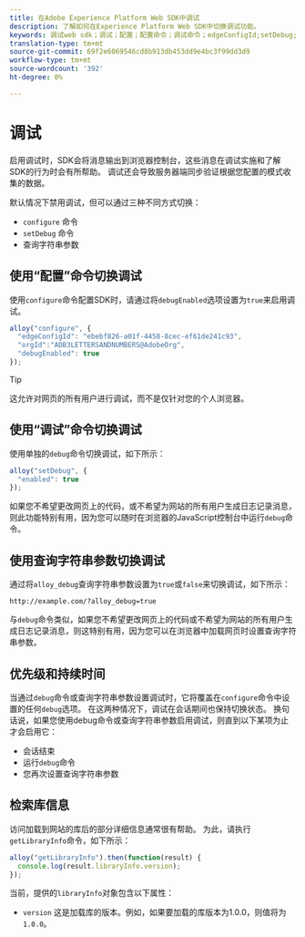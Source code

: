```yaml
---
title: 在Adobe Experience Platform Web SDK中调试
description: 了解如何在Experience Platform Web SDK中切换调试功能。
keywords: 调试web sdk；调试；配置；配置命令；调试命令；edgeConfigId;setDebug;debugEnabled；调试；
translation-type: tm+mt
source-git-commit: 69f2e6069546cd8b913db453dd9e4bc3f99dd3d9
workflow-type: tm+mt
source-wordcount: '392'
ht-degree: 0%

---
```



# 调试

启用调试时，SDK会将消息输出到浏览器控制台，这些消息在调试实施和了解SDK的行为时会有所帮助。 调试还会导致服务器端同步验证根据您配置的模式收集的数据。

默认情况下禁用调试，但可以通过三种不同方式切换：

* `configure` 命令
* `setDebug` 命令
* 查询字符串参数

## 使用“配置”命令切换调试

使用`configure`命令配置SDK时，请通过将`debugEnabled`选项设置为`true`来启用调试。

```javascript
alloy("configure", {
  "edgeConfigId": "ebebf826-a01f-4458-8cec-ef61de241c93",
  "orgId":"ADB3LETTERSANDNUMBERS@AdobeOrg",
  "debugEnabled": true
});
```

>[!TIP]
>
>这允许对网页的所有用户进行调试，而不是仅针对您的个人浏览器。

## 使用“调试”命令切换调试

使用单独的`debug`命令切换调试，如下所示：

```javascript
alloy("setDebug", {
  "enabled": true
});
```

如果您不希望更改网页上的代码，或不希望为网站的所有用户生成日志记录消息，则此功能特别有用，因为您可以随时在浏览器的JavaScript控制台中运行`debug`命令。

## 使用查询字符串参数切换调试

通过将`alloy_debug`查询字符串参数设置为`true`或`false`来切换调试，如下所示：

```HTTP
http://example.com/?alloy_debug=true
```

与`debug`命令类似，如果您不希望更改网页上的代码或不希望为网站的所有用户生成日志记录消息，则这特别有用，因为您可以在浏览器中加载网页时设置查询字符串参数。

## 优先级和持续时间

当通过`debug`命令或查询字符串参数设置调试时，它将覆盖在`configure`命令中设置的任何`debug`选项。 在这两种情况下，调试在会话期间也保持切换状态。 换句话说，如果您使用debug命令或查询字符串参数启用调试，则直到以下某项为止才会启用它：

* 会话结束
* 运行`debug`命令
* 您再次设置查询字符串参数

## 检索库信息

访问加载到网站的库后的部分详细信息通常很有帮助。 为此，请执行`getLibraryInfo`命令，如下所示：

```js
alloy("getLibraryInfo").then(function(result) {
  console.log(result.libraryInfo.version);
});
```

当前，提供的`libraryInfo`对象包含以下属性：

* `version` 这是加载库的版本。例如，如果要加载的库版本为1.0.0，则值将为`1.0.0`。

